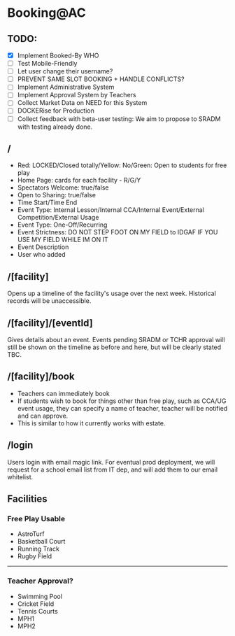 # Booking@AC

## TODO:

- [X] Implement Booked-By WHO
- [ ] Test Mobile-Friendly
- [ ] Let user change their username?
- [ ] PREVENT SAME SLOT BOOKING + HANDLE CONFLICTS?
- [ ] Implement Administrative System
- [ ] Implement Approval System by Teachers
- [ ] Collect Market Data on NEED for this System
- [ ] DOCKERise for Production
- [ ] Collect feedback with beta-user testing: We aim to propose to SRADM with testing already done.

## /

- Red: LOCKED/Closed totally/Yellow: No/Green: Open to students for free play
- Home Page: cards for each facility - R/G/Y
- Spectators Welcome: true/false
- Open to Sharing: true/false
- Time Start/Time End
- Event Type: Internal Lesson/Internal CCA/Internal Event/External Competition/External Usage
- Event Type: One-Off/Recurring
- Event Strictness: DO NOT STEP FOOT ON MY FIELD to IDGAF IF YOU USE MY FIELD WHILE IM ON IT
- Event Description
- User who added

## /[facility]
Opens up a timeline of the facility's usage over the next week. Historical records will be unaccessible.

## /[facility]/[eventId]
Gives details about an event. Events pending SRADM or TCHR approval will still be shown on the timeline as before and here, but will be clearly stated TBC.

## /[facility]/book
- Teachers can immediately book
- If students wish to book for things other than free play, such as CCA/UG event usage, they can specify a name of teacher, teacher will be notified and can approve.
- This is similar to how it currently works with estate.

## /login
Users login with email magic link. For eventual prod deployment, we will request for a school email list from IT dep, and will add them to our email whitelist.

## Facilities

### Free Play Usable
- AstroTurf 
- Basketball Court
- Running Track
- Rugby Field

---
### Teacher Approval?
- Swimming Pool
- Cricket Field
- Tennis Courts
- MPH1
- MPH2